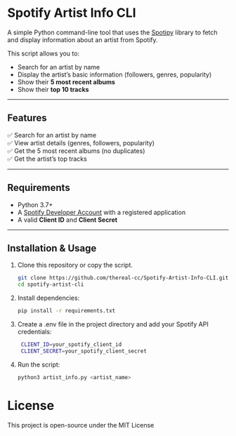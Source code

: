 # Spotify Artist Info CLI

A simple Python command-line tool that uses the [Spotipy](https://spotipy.readthedocs.io/) library to fetch and display information about an artist from Spotify.  

This script allows you to:  

- Search for an artist by name  
- Display the artist’s basic information (followers, genres, popularity)  
- Show their **5 most recent albums**  
- Show their **top 10 tracks**  

---

## Features  

✅ Search for an artist by name  
✅ View artist details (genres, followers, popularity)  
✅ Get the 5 most recent albums (no duplicates)  
✅ Get the artist’s top tracks  

---

## Requirements  

- Python 3.7+  
- A [Spotify Developer Account](https://developer.spotify.com/) with a registered application  
- A valid **Client ID** and **Client Secret**  

---

## Installation & Usage

1. Clone this repository or copy the script.  

   ```bash
   git clone https://github.com/thereal-cc/Spotify-Artist-Info-CLI.git
   cd spotify-artist-cli
   ```

2. Install dependencies:

   ``` bash
   pip install -r requirements.txt
   ```  

3. Create a .env file in the project directory and add your Spotify API credentials:

   ```bash
    CLIENT_ID=your_spotify_client_id
    CLIENT_SECRET=your_spotify_client_secret
    ```

4. Run the script:

   ```bash
   python3 artist_info.py <artist_name>
   ```

# License

This project is open-source under the MIT License
